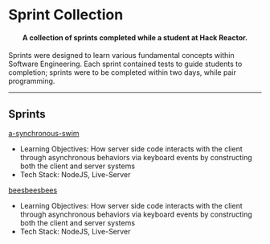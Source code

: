 # Sprint Collection

<h4 align="center">A collection of sprints completed while a student at Hack Reactor.</h4>

Sprints were designed to learn various fundamental concepts within Software Engineering. Each sprint contained tests to guide students to completion; sprints were to be completed within two days, while pair programming.
<br/>

---

## Sprints
<a href="https://opencv.org/">a-synchronous-swim</a>
<br>
- Learning Objectives: How server side code interacts with the client through asynchronous behaviors via keyboard events by constructing both the client and server systems
- Tech Stack: NodeJS, Live-Server


<a href="https://opencv.org/">beesbeesbees</a>
<br>
- Learning Objectives: How server side code interacts with the client through asynchronous behaviors via keyboard events by constructing both the client and server systems
- Tech Stack: NodeJS, Live-Server
